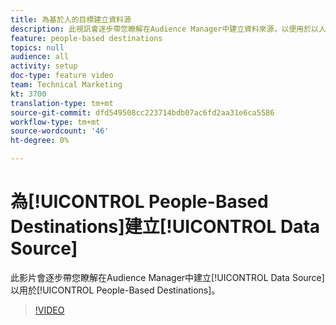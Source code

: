 ```yaml
---
title: 為基於人的目標建立資料源
description: 此視訊會逐步帶您瞭解在Audience Manager中建立資料來源，以便用於以人為本的目的地。
feature: people-based destinations
topics: null
audience: all
activity: setup
doc-type: feature video
team: Technical Marketing
kt: 3700
translation-type: tm+mt
source-git-commit: dfd549508cc223714bdb07ac6fd2aa31e6ca5586
workflow-type: tm+mt
source-wordcount: '46'
ht-degree: 0%

---
```



# 為[!UICONTROL People-Based Destinations]建立[!UICONTROL Data Source]

此影片會逐步帶您瞭解在Audience Manager中建立[!UICONTROL Data Source]以用於[!UICONTROL People-Based Destinations]。

>[!VIDEO](https://video.tv.adobe.com/v/29006/?quality=12)
